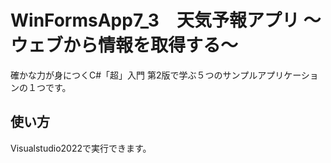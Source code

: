 # WinFormsApp7_3　天気予報アプリ ～ウェブから情報を取得する～

確かな力が身につくC#「超」入門 第2版で学ぶ５つのサンプルアプリケーションの１つです。

## 使い方

Visualstudio2022で実行できます。
